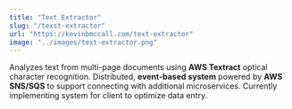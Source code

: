 ```yaml
---
title: "Text Extractor"
slug: "/texst-extractor"
url: "https://kevinbmccall.com/text-extractor"
image: "../images/text-extractor.png"
---
```


Analyzes text from multi-page documents using **AWS Textract** optical character recognition. Distributed, **event-based system** powered by **AWS SNS/SQS** to support connecting with additional microservices. Currently implementing system for client to optimize data entry.
